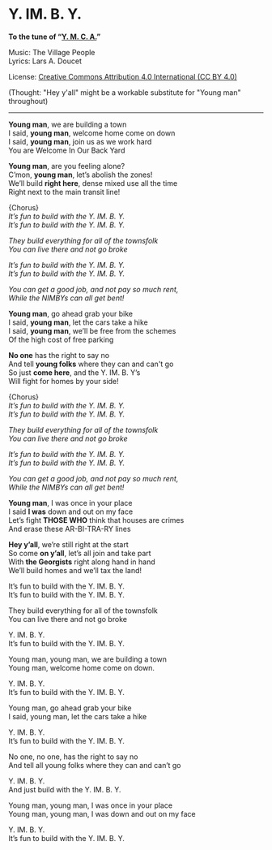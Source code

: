 # Y. IM. B. Y.
**To the tune of “[Y. M. C. A.](https://www.youtube.com/watch?v=khOFB1Erzdg)”**

Music: The Village People  
Lyrics: Lars A. Doucet

License: [Creative Commons Attribution 4.0 International (CC BY 4.0)](https://creativecommons.org/licenses/by/4.0/)

(Thought: "Hey y'all" might be a workable substitute for "Young man" throughout)

---

**Young man**, we are building a town  
I said, **young man**, welcome home come on down  
I said, **young man**, join us as we work hard  
You are Welcome In Our Back Yard  

**Young man**, are you feeling alone?  
C’mon, **young man**, let’s abolish the zones!  
We’ll build **right here**, dense mixed use all the time  
Right next to the main transit line!  

  {Chorus}  
   *It’s fun to build with the Y. IM. B. Y.*  
   *It’s fun to build with the Y. IM. B. Y.*  

   *They build everything for all of the townsfolk*  
   *You can live there and not go broke*  

   *It’s fun to build with the Y. IM. B. Y.*  
   *It’s fun to build with the Y. IM. B. Y.*  

   *You can get a good job, and not pay so much rent,*  
   *While the NIMBYs can all get bent!*  

**Young man**, go ahead grab your bike  
I said, **young man**, let the cars take a hike  
I said, **young man**, we’ll be free from the schemes  
Of the high cost of free parking  

**No one** has the right to say no  
And tell **young folks** where they can and can't go  
So just **come here**, and the Y. IM. B. Y’s  
Will fight for homes by your side!  

  {Chorus}  
  *It’s fun to build with the Y. IM. B. Y.*  
  *It’s fun to build with the Y. IM. B. Y.*  
  
  *They build everything for all of the townsfolk*  
  *You can live there and not go broke*  
  
  *It’s fun to build with the Y. IM. B. Y.*  
  *It’s fun to build with the Y. IM. B. Y.*  

  *You can get a good job, and not pay so much rent,*  
  *While the NIMBYs can all get bent!*  

**Young man**, I was once in your place  
I said **I was** down and out on my face  
Let’s fight **THOSE WHO** think that houses are crimes  
And erase these AR-BI-TRA-RY lines  

**Hey y’all**, we’re still right at the start  
So come **on y’all**, let’s all join and take part  
With **the Georgists** right along hand in hand  
We’ll build homes and we’ll tax the land!  

It’s fun to build with the Y. IM. B. Y.  
It’s fun to build with the Y. IM. B. Y.  

They build everything for all of the townsfolk  
You can live there and not go broke  
  
Y. IM. B. Y.  
It’s fun to build with the Y. IM. B. Y.  

Young man, young man, we are building a town  
Young man, welcome home come on down.  

Y. IM. B. Y.  
It’s fun to build with the Y. IM. B. Y.  

Young man, go ahead grab your bike  
I said, young man, let the cars take a hike  

Y. IM. B. Y.  
It’s fun to build with the Y. IM. B. Y.  

No one, no one, has the right to say no  
And tell all young folks where they can and can’t go  

Y. IM. B. Y.  
And just build with the Y. IM. B. Y.  

Young man, young man, I was once in your place  
Young man, young man, I was down and out on my face  

Y. IM. B. Y.  
It’s fun to build with the Y. IM. B. Y.  
